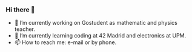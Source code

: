 ### Hi there 👋

<!--
**jawandrawa/jawandrawa** is a ✨ _special_ ✨ repository because its `README.md` (this file) appears on your GitHub profile.

Here are some ideas to get you started:


- 👯 I’m looking to collaborate on ...
- 🤔 I’m looking for help with ...
- 💬 Ask me about ...

- 😄 Pronouns: ...
- ⚡ Fun fact: ...
-->

- 🔭 I’m currently working on Gostudent as mathematic and physics teacher.
- 🌱 I’m currently learning coding at 42 Madrid and electronics at UPM.
- 📫 How to reach me: <a>e-mail</a> or by <a>phone</a>.
